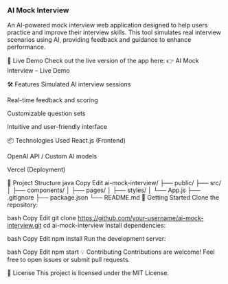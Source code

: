### AI Mock Interview
An AI-powered mock interview web application designed to help users practice and improve their interview skills. This tool simulates real interview scenarios using AI, providing feedback and guidance to enhance performance.

🚀 Live Demo
Check out the live version of the app here:
👉 AI Mock Interview – Live Demo

🛠 Features
Simulated AI interview sessions

Real-time feedback and scoring

Customizable question sets

Intuitive and user-friendly interface

📦 Technologies Used
React.js (Frontend)

OpenAI API / Custom AI models

Vercel (Deployment)

📂 Project Structure
java
Copy
Edit
ai-mock-interview/
├── public/
├── src/
│   ├── components/
│   ├── pages/
│   ├── styles/
│   └── App.js
├── .gitignore
├── package.json
└── README.md
📄 Getting Started
Clone the repository:

bash
Copy
Edit
git clone https://github.com/your-username/ai-mock-interview.git
cd ai-mock-interview
Install dependencies:

bash
Copy
Edit
npm install
Run the development server:

bash
Copy
Edit
npm start
💡 Contributing
Contributions are welcome! Feel free to open issues or submit pull requests.

📃 License
This project is licensed under the MIT License.
